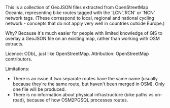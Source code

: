 This is a collection of GeoJSON files extracted from OpenStreetMap Oceania, representing bike routes tagged with the 'LCN','RCN' or 'NCN' network tags. (These correspond to local, regional and national cycling network - concepts that do not apply very well in countries outside Europe.)

Why? Because it's much easier for people with limited knowledge of GIS to overlay a GeoJSON file on an existing map, rather than working with OSM extracts.

Licence: ODbL, just like OpenStreetMap. Attribution: OpenStreetMap contributors.

Limitations:

* There is an issue if two separate routes have the same name (usually because they're the same route, but haven't been merged in OSM). Only one file will be produced.
* There is no information about physical infrastructure (bike paths vs on-road), because of how OSM2PGSQL processes routes.
